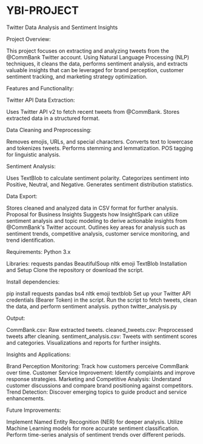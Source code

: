 # YBI-PROJECT
Twitter Data Analysis and Sentiment Insights

Project Overview:

This project focuses on extracting and analyzing tweets from the @CommBank Twitter account. Using Natural Language Processing (NLP) techniques, it cleans the data, performs sentiment analysis, and extracts valuable insights that can be leveraged for brand perception, customer sentiment tracking, and marketing strategy optimization.

Features and Functionality:

Twitter API Data Extraction:

Uses Twitter API v2 to fetch recent tweets from @CommBank.
Stores extracted data in a structured format.

Data Cleaning and Preprocessing:

Removes emojis, URLs, and special characters.
Converts text to lowercase and tokenizes tweets.
Performs stemming and lemmatization.
POS tagging for linguistic analysis.

Sentiment Analysis:

Uses TextBlob to calculate sentiment polarity.
Categorizes sentiment into Positive, Neutral, and Negative.
Generates sentiment distribution statistics.

Data Export:

Stores cleaned and analyzed data in CSV format for further analysis.
Proposal for Business Insights
Suggests how InsightSpark can utilize sentiment analysis and topic modeling to derive actionable insights from @CommBank's Twitter account.
Outlines key areas for analysis such as sentiment trends, competitive analysis, customer service monitoring, and trend identification.

Requirements:
Python 3.x

Libraries:
requests
pandas
BeautifulSoup
nltk
emoji
TextBlob
Installation and Setup
Clone the repository or download the script.

Install dependencies:

pip install requests pandas bs4 nltk emoji textblob
Set up your Twitter API credentials (Bearer Token) in the script.
Run the script to fetch tweets, clean the data, and perform sentiment analysis.
python twitter_analysis.py

Output:

CommBank.csv: Raw extracted tweets.
cleaned_tweets.csv: Preprocessed tweets after cleaning.
sentiment_analysis.csv: Tweets with sentiment scores and categories.
Visualizations and reports for further insights.

Insights and Applications:

Brand Perception Monitoring: Track how customers perceive CommBank over time.
Customer Service Improvement: Identify complaints and improve response strategies.
Marketing and Competitive Analysis: Understand customer discussions and compare brand positioning against competitors.
Trend Detection: Discover emerging topics to guide product and service enhancements.

Future Improvements:

Implement Named Entity Recognition (NER) for deeper analysis.
Utilize Machine Learning models for more accurate sentiment classification.
Perform time-series analysis of sentiment trends over different periods.

